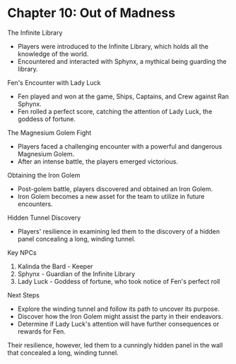 # Chapter 10: Out of Madness

 The Infinite Library
- Players were introduced to the Infinite Library, which holds all the knowledge of the world.
- Encountered and interacted with Sphynx, a mythical being guarding the library.

 Fen's Encounter with Lady Luck
- Fen played and won at the game, Ships, Captains, and Crew against Ran Sphynx.
- Fen rolled a perfect score, catching the attention of Lady Luck, the goddess of fortune.

 The Magnesium Golem Fight
- Players faced a challenging encounter with a powerful and dangerous Magnesium Golem.
- After an intense battle, the players emerged victorious.

 Obtaining the Iron Golem
- Post-golem battle, players discovered and obtained an Iron Golem.
- Iron Golem becomes a new asset for the team to utilize in future encounters.

 Hidden Tunnel Discovery
- Players' resilience in examining led them to the discovery of a hidden panel concealing a long, winding tunnel.

 Key NPCs
1. Kalinda the Bard - Keeper
2. Sphynx - Guardian of the Infinite Library
3. Lady Luck - Goddess of fortune, who took notice of Fen's perfect roll

 Next Steps
- Explore the winding tunnel and follow its path to uncover its purpose.
- Discover how the Iron Golem might assist the party in their endeavors.
- Determine if Lady Luck's attention will have further consequences or rewards for Fen.



Their resilience, however, led them to a cunningly hidden panel in the wall that concealed a long, winding tunnel.